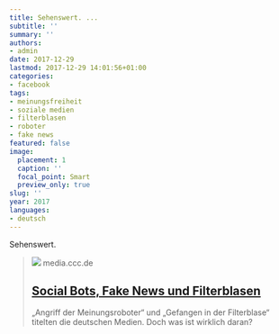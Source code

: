 ```yaml
---
title: Sehenswert. ...
subtitle: ''
summary: ''
authors:
- admin
date: 2017-12-29
lastmod: 2017-12-29 14:01:56+01:00
categories:
- facebook
tags:
- meinungsfreiheit
- soziale medien
- filterblasen
- roboter
- fake news
featured: false
image:
  placement: 1
  caption: ''
  focal_point: Smart
  preview_only: true
slug: ''
year: 2017
languages:
- deutsch
---
```


Sehenswert.
> [![](https://static.media.ccc.de/media/congress/2017/9268-hd_preview.jpg)](https://media.ccc.de/v/34c3-9268-social_bots_fake_news_und_filterblasen)
> media.ccc.de
> ## [Social Bots, Fake News und Filterblasen](https://media.ccc.de/v/34c3-9268-social_bots_fake_news_und_filterblasen)
>
>„Angriff der Meinungsroboter“ und „Gefangen in der Filterblase“ titelten die deutschen Medien. Doch was ist wirklich daran?